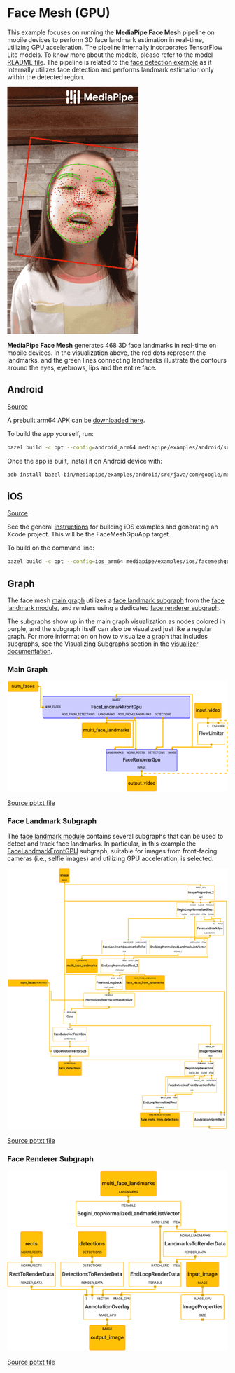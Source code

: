 # Face Mesh (GPU)

This example focuses on running the **MediaPipe Face Mesh** pipeline on mobile
devices to perform 3D face landmark estimation in real-time, utilizing GPU
acceleration. The pipeline internally incorporates TensorFlow Lite models. To
know more about the models, please refer to the model
[README file](https://github.com/google/mediapipe/tree/master/mediapipe/models/README.md#face-mesh).
The pipeline is related to the
[face detection example](./face_detection_mobile_gpu.md) as it internally
utilizes face detection and performs landmark estimation only within the
detected region.

![face_mesh_android_gpu.gif](images/mobile/face_mesh_android_gpu.gif)

**MediaPipe Face Mesh** generates 468 3D face landmarks in real-time on mobile
devices. In the visualization above, the red dots represent the landmarks, and
the green lines connecting landmarks illustrate the contours around the eyes,
eyebrows, lips and the entire face.

## Android

[Source](https://github.com/google/mediapipe/tree/master/mediapipe/examples/android/src/java/com/google/mediapipe/apps/facemeshgpu)

A prebuilt arm64 APK can be
[downloaded here](https://drive.google.com/open?id=1pUmd7CXCL_onYMbsZo5p91cH0oNnR4gi).

To build the app yourself, run:

```bash
bazel build -c opt --config=android_arm64 mediapipe/examples/android/src/java/com/google/mediapipe/apps/facemeshgpu
```

Once the app is built, install it on Android device with:

```bash
adb install bazel-bin/mediapipe/examples/android/src/java/com/google/mediapipe/apps/facemeshgpu/facemeshgpu.apk
```

## iOS

[Source](https://github.com/google/mediapipe/tree/master/mediapipe/examples/ios/facemeshgpu).

See the general [instructions](./building_examples.md#ios) for building iOS
examples and generating an Xcode project. This will be the FaceMeshGpuApp
target.

To build on the command line:

```bash
bazel build -c opt --config=ios_arm64 mediapipe/examples/ios/facemeshgpu:FaceMeshGpuApp
```

## Graph

The face mesh [main graph](#main-graph) utilizes a
[face landmark subgraph](#face-landmark-subgraph) from the
[face landmark module](https://github.com/google/mediapipe/tree/master/mediapipe/modules/face_landmark),
and renders using a dedicated [face renderer subgraph](#face-renderer-subgraph).

The subgraphs show up in the main graph visualization as nodes colored in
purple, and the subgraph itself can also be visualized just like a regular
graph. For more information on how to visualize a graph that includes subgraphs,
see the Visualizing Subgraphs section in the
[visualizer documentation](./visualizer.md).

### Main Graph

![face_mesh_mobile_graph](images/mobile/face_mesh_mobile.png)

[Source pbtxt file](https://github.com/google/mediapipe/tree/master/mediapipe/graphs/face_mesh/face_mesh_mobile.pbtxt)

### Face Landmark Subgraph

The
[face landmark module](https://github.com/google/mediapipe/tree/master/mediapipe/modules/face_landmark)
contains several subgraphs that can be used to detect and track face landmarks.
In particular, in this example the
[FaceLandmarkFrontGPU](https://github.com/google/mediapipe/tree/master/mediapipe/modules/face_landmark/face_landmark_front_gpu.pbtxt)
subgraph, suitable for images from front-facing cameras (i.e., selfie images)
and utilizing GPU acceleration, is selected.

![face_landmark_front_gpu_subgraph](images/mobile/face_landmark_front_gpu_subgraph.png)

[Source pbtxt file](https://github.com/google/mediapipe/tree/master/mediapipe/modules/face_landmark/face_landmark_front_gpu.pbtxt)

### Face Renderer Subgraph

![face_renderer_gpu_subgraph](images/mobile/face_renderer_gpu_subgraph.png)

[Source pbtxt file](https://github.com/google/mediapipe/tree/master/mediapipe/graphs/face_mesh/subgraphs/face_renderer_gpu.pbtxt)
